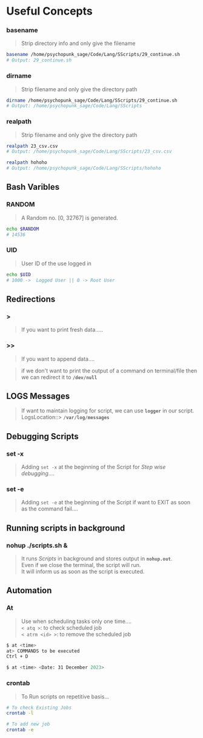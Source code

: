 # Useful Concepts

### basename
> Strip directory info and only give the filename
```bash
basename /home/psychopunk_sage/Code/Lang/SScripts/29_continue.sh
# Output: 29_continue.sh
```

### dirname
> Strip filename and only give the directory path
```bash
dirname /home/psychopunk_sage/Code/Lang/SScripts/29_continue.sh
# Output: /home/psychopunk_sage/Code/Lang/SScripts
```

### realpath
> Strip filename and only give the directory path
```bash
realpath 23_csv.csv
# Output: /home/psychopunk_sage/Code/Lang/SScripts/23_csv.csv

realpath hohoho
# Output: /home/psychopunk_sage/Code/Lang/SScripts/hohoho
```

## Bash Varibles

### RANDOM
> A Random no. [0, 32767] is generated.
```bash
echo $RANDOM
# 14536
```

### UID
> User ID of the use logged in
```bash
echo $UID
# 1000 ->  Logged User || 0 -> Root User
```

## Redirections
### >
> If you want to print fresh data.....

### >>
> If you want to append data....

> if we don't want to print the output of a command on terminal/file then we can redirect it to **`/dev/null`**


## LOGS Messages

> If want to maintain logging for script, we can use **`logger`** in our script. <br>LogsLocation::> **`/var/log/messages`**


## Debugging Scripts

### set -x
> Adding `set -x` at the beginning of the Script for *Step wise debugging*....
### set -e
> Adding `set -e` at the beginning of the Script if want to EXIT as soon as the command fail....

## Running scripts in background
### nohup ./scripts.sh &
> It runs *Scripts* in background and stores output in **`nohup.out`**.<br>
> Even if we close the terminal, the script will run.<br>
> It will inform us as soon as the script is executed.

## Automation

### At
> Use when scheduling tasks only one time....<br>
> `< atq >`: to check scheduled job <br>
> `< atrm <id> >`: to remove the scheduled job

```bash
$ at <time>
at> COMMANDS to be executed
Ctrl + D

$ at <time> <Date: 31 December 2023>
```

### crontab
> To Run scripts on repetitive basis...
```bash
# To check Existing Jobs
crontab -l

# To add new job
crontab -e
```
